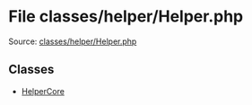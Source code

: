 File classes/helper/Helper.php
=========

Source: [classes/helper/Helper.php](https://github.com/PrestaShop/PrestaShop/blob/1.6.0.1/classes/helper/Helper.php)


Classes
-------

* [HelperCore](class.HelperCore.md)

